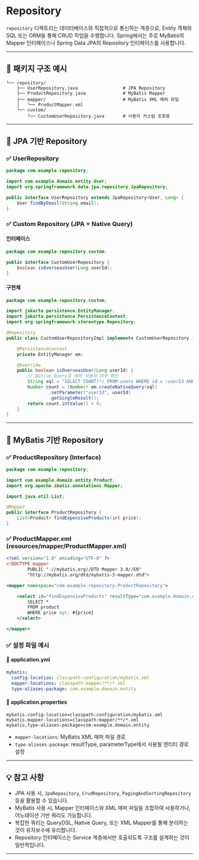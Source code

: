 # Repository

`repository` 디렉토리는 데이터베이스와 직접적으로 통신하는 계층으로, Entity 객체와 SQL 또는 ORM을 통해 CRUD 작업을 수행합니다.
Spring에서는 주로 MyBatis의 Mapper 인터페이스나 Spring Data JPA의 Repository 인터페이스를 사용합니다.

---

## 📁 패키지 구조 예시

```plaintext
└── repository/
    ├── UserRepository.java                 # JPA Repository
    ├── ProductRepository.java              # MyBatis Mapper
    ├── mapper/                             # MyBatis XML 매퍼 파일
    │   └── ProductMapper.xml
    └── custom/
        └── CustomUserRepository.java       # 사용자 커스텀 조회용
```

---

## 🔷 JPA 기반 Repository

### ✅ UserRepository
```java
package com.example.repository;

import com.example.domain.entity.User;
import org.springframework.data.jpa.repository.JpaRepository;

public interface UserRepository extends JpaRepository<User, Long> {
    User findByEmail(String email);
}
```

### ✅ Custom Repository (JPA + Native Query)

#### 인터페이스
```java
package com.example.repository.custom;

public interface CustomUserRepository {
    boolean isOverseasUser(Long userId);
}
```

#### 구현체
```java
package com.example.repository.custom;

import jakarta.persistence.EntityManager;
import jakarta.persistence.PersistenceContext;
import org.springframework.stereotype.Repository;

@Repository
public class CustomUserRepositoryImpl implements CustomUserRepository {

    @PersistenceContext
    private EntityManager em;

    @Override
    public boolean isOverseasUser(Long userId) {
        // Native Query로 해외 사용자 여부 확인
        String sql = "SELECT COUNT(*) FROM users WHERE id = :userId AND country NOT IN ('KR', 'KOR')";
        Number count = (Number) em.createNativeQuery(sql)
                .setParameter("userId", userId)
                .getSingleResult();
        return count.intValue() > 0;
    }
}
```

---

## 🔷 MyBatis 기반 Repository

### ✅ ProductRepository (Interface)
```java
package com.example.repository;

import com.example.domain.entity.Product;
import org.apache.ibatis.annotations.Mapper;

import java.util.List;

@Mapper
public interface ProductRepository {
    List<Product> findExpensiveProducts(int price);
}
```

### ✅ ProductMapper.xml (resources/mapper/ProductMapper.xml)
```xml
<?xml version="1.0" encoding="UTF-8" ?>
<!DOCTYPE mapper
        PUBLIC "-//mybatis.org//DTD Mapper 3.0//EN"
        "http://mybatis.org/dtd/mybatis-3-mapper.dtd">

<mapper namespace="com.example.repository.ProductRepository">

    <select id="findExpensiveProducts" resultType="com.example.domain.entity.Product">
        SELECT *
        FROM product
        WHERE price &gt; #{price}
    </select>

</mapper>
```

### ✅ 설정 파일 예시

#### 📄 application.yml
```yaml
mybatis:
  config-location: classpath:configuration/mybatis.xml
  mapper-locations: classpath:mapper/**/*.xml
  type-aliases-package: com.example.domain.entity
```

#### 📄 application.properties
```properties
mybatis.config-location=classpath:configuration/mybatis.xml
mybatis.mapper-locations=classpath:mapper/**/*.xml
mybatis.type-aliases-package=com.example.domain.entity
```

- `mapper-locations`: MyBatis XML 매퍼 파일 경로
- `type-aliases-package`: resultType, parameterType에서 사용될 엔티티 경로 설정

---

## 💡 참고 사항

- JPA 사용 시, `JpaRepository`, `CrudRepository`, `PagingAndSortingRepository` 등을 활용할 수 있습니다.
- MyBatis 사용 시, Mapper 인터페이스와 XML 매퍼 파일을 조합하여 사용하거나, 어노테이션 기반 쿼리도 가능합니다.
- 복잡한 쿼리는 QueryDSL, Native Query, 또는 XML Mapper를 통해 분리하는 것이 유지보수에 유리합니다.
- Repository 인터페이스는 Service 계층에서만 호출되도록 구조를 설계하는 것이 일반적입니다.

---